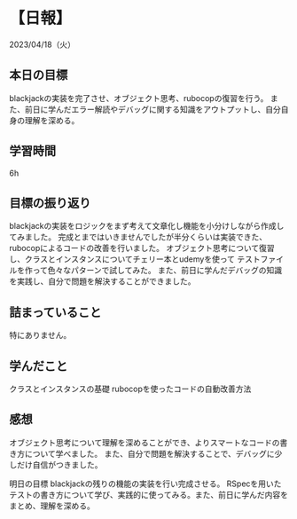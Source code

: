 # 【日報】
2023/04/18（火）

## 本日の目標
blackjackの実装を完了させ、オブジェクト思考、rubocopの復習を行う。
また、前日に学んだエラー解読やデバッグに関する知識をアウトプットし、自分自身の理解を深める。

## 学習時間
6h

## 目標の振り返り
blackjackの実装をロジックをまず考えて文章化し機能を小分けしながら作成してみました。
完成とまではいきませんでしたが半分くらいは実装できた、rubocopによるコードの改善を行いました。
オブジェクト思考について復習し、クラスとインスタンスについてチェリー本とudemyを使って
テストファイルを作って色々なパターンで試してみた。
また、前日に学んだデバッグの知識を実践し、自分で問題を解決することができました。

## 詰まっていること
特にありません。

## 学んだこと
クラスとインスタンスの基礎
rubocopを使ったコードの自動改善方法

## 感想
オブジェクト思考について理解を深めることができ、よりスマートなコードの書き方について学べました。
また、自分で問題を解決することで、デバッグに少しだけ自信がつきました。

明日の目標
blackjackの残りの機能の実装を行い完成させる。
RSpecを用いたテストの書き方について学び、実践的に使ってみる。また、前日に学んだ内容をまとめ、理解を深める。




